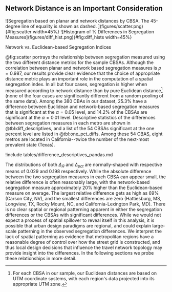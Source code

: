 ## Network Distance is an Important Consideration

<div id=fig:net_vs_euc>
![Segregation based on planar and network distances by CBSA. The 45-degree line of equality is shown as dashed. ](figures/scatter.png){#fig:scatter width=45%}
![Histogram of % Differences in Segregation Measures](figures/diff_hist.png){#fig:diff_hists width=45%}

Network vs. Euclidean-based Segregation Indices
</div>


@fig:scatter portrays the relationship between segregation measured using the two
different distance metrics for the sample CBSAs. Although the correlation between planar
and network based segregation measures is $\rho=0.987$, our results provide clear
evidence that the choice of appropriate distance metric plays an important role in the
computation of a spatial segregation index. In all but four cases, segregation is higher
when measured according to network distance than by pure Euclidean distance[^CRS] (none
of the four cases are significantly different from a random pooling of the same data).
Among the 380 CBAs in our dataset, 25.3% have a difference between Euclidean and
network-based segregation measures that is significant at the $\alpha=0.05$ level, and
14.2% of the CBSAs are significant at the $\alpha=0.01$ level. Descriptive statistics of
the differences between segregation measures in each metro are shown in
@tbl:diff_descriptives, and a list of the 54 CBSAs significant at the one percent level
are listed in @tbl:one_pct_diffs. Among these 54 CBAS, eight metros are located in
California--twice the number of the next-most prevalent state (Texas).


!include tables/difference_descriptives_pandas.md

The distributions of both $\Delta_{\tilde{H}}$ and $\Delta_{pct}$ are normally-shaped
with respective means of 0.029 and 0.198 respectively. While the absolute difference
between the two segregation measures in each CBSA can appear small, the relative
difference is often reasonably large, with the network-based segregation measure
approximately 20% higher than the Euclidean-based measure on average. The largest
relative difference gets as high as 69% (Carson City, NV), and the smallest differences
are zero (Hattiesburg, MS, Longview, TX, Rocky Mount, NC, and California-Lexington Park,
MD). There is no clear spatial or regional patterning apparent in either the segregation
differences or the CBSAs with significant differences. While we would not expect a process of spatial
spillover to reveal itself in this analysis, it is possible that urban design paradigms
are regional, and could explain large-scale patterning in the observed segregation
differences. We interpret the lack of spatial patterning as evidence that metropolitan
regions have a reasonable degree of control over how the street grid is constructed, and
thus local design decisions that influence the travel network topology may provide
insight into the differences. In the following sections we probe these relationships in
more detail.

<!-- Do a quick Moran using KNN?  Maybe using join counts for significant/not?-->

[^CRS]: For each CBSA in our sample, our Euclidean distances are based on UTM coordinate systems,
with each region's data projected into its appropriate UTM zone.
